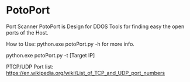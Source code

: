 # PotoPort
Port Scanner
PotoPort is Design for DDOS Tools for finding easy the open ports of the Host.

How to Use:
python.exe potoPort.py -h for more info.

python.exe potoPort.py -t [Target IP]

PTCP/UDP Port list:
https://en.wikipedia.org/wiki/List_of_TCP_and_UDP_port_numbers
